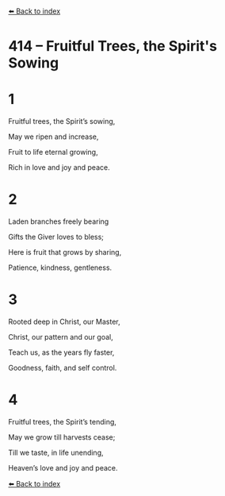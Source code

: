 [⬅️ Back to index](../README.md)

# 414 – Fruitful Trees, the Spirit's Sowing





# 1

Fruitful trees, the Spirit’s sowing,

May we ripen and increase,

Fruit to life eternal growing,

Rich in love and joy and peace.



# 2

Laden branches freely bearing

Gifts the Giver loves to bless;

Here is fruit that grows by sharing,

Patience, kindness, gentleness.



# 3

Rooted deep in Christ, our Master,

Christ, our pattern and our goal,

Teach us, as the years fly faster,

Goodness, faith, and self control.



# 4

Fruitful trees, the Spirit’s tending,

May we grow till harvests cease;

Till we taste, in life unending,

Heaven’s love and joy and peace.

[⬅️ Back to index](../README.md)
